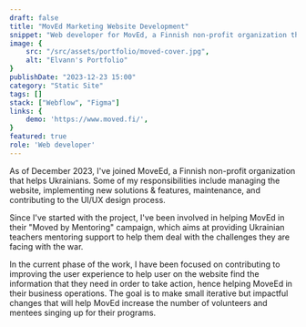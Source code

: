 ```yaml
---
draft: false
title: "MovEd Marketing Website Development"
snippet: "Web developer for MovEd, a Finnish non-profit organization that helps Ukrainians."
image: {
    src: "/src/assets/portfolio/moved-cover.jpg",
    alt: "Elvann's Portfolio"
}
publishDate: "2023-12-23 15:00"
category: "Static Site"
tags: []
stack: ["Webflow", "Figma"]
links: {
    demo: 'https://www.moved.fi/',
}
featured: true
role: 'Web developer'
---
```


As of December 2023, I've joined MoveEd, a Finnish non-profit organization that helps Ukrainians.  Some of my responsibilities include managing the website, implementing new solutions & features, maintenance, and contributing to the UI/UX design process.

Since I've started with the project, I've been involved in helping MovEd in their "Moved by Mentoring" campaign, which aims at providing Ukrainian teachers mentoring support to help them deal with the challenges they are facing with the war.

In the current phase of the work, I have been focused on contributing to improving the user experience to help user on the website find the information that they need in order to take action, hence helping MoveEd in their business operations.  The goal is to make small iterative but impactful changes that will help MovEd increase the number of volunteers and mentees singing up for their programs.

